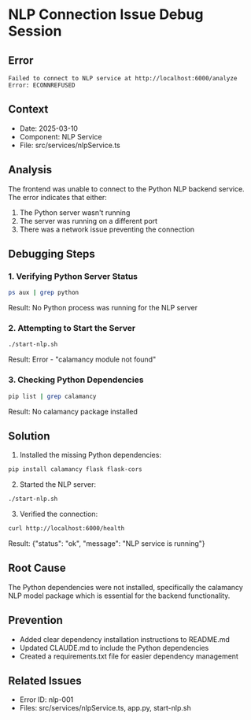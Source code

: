 # NLP Connection Issue Debug Session

## Error
```
Failed to connect to NLP service at http://localhost:6000/analyze
Error: ECONNREFUSED
```

## Context
- Date: 2025-03-10
- Component: NLP Service
- File: src/services/nlpService.ts

## Analysis
The frontend was unable to connect to the Python NLP backend service. The error indicates that either:
1. The Python server wasn't running
2. The server was running on a different port
3. There was a network issue preventing the connection

## Debugging Steps

### 1. Verifying Python Server Status
```bash
ps aux | grep python
```
Result: No Python process was running for the NLP server

### 2. Attempting to Start the Server
```bash
./start-nlp.sh
```
Result: Error - "calamancy module not found"

### 3. Checking Python Dependencies
```bash
pip list | grep calamancy
```
Result: No calamancy package installed

## Solution
1. Installed the missing Python dependencies:
```bash
pip install calamancy flask flask-cors
```

2. Started the NLP server:
```bash
./start-nlp.sh
```

3. Verified the connection:
```bash
curl http://localhost:6000/health
```
Result: {"status": "ok", "message": "NLP service is running"}

## Root Cause
The Python dependencies were not installed, specifically the calamancy NLP model package which is essential for the backend functionality.

## Prevention
- Added clear dependency installation instructions to README.md
- Updated CLAUDE.md to include the Python dependencies
- Created a requirements.txt file for easier dependency management

## Related Issues
- Error ID: nlp-001
- Files: src/services/nlpService.ts, app.py, start-nlp.sh